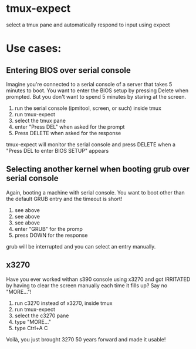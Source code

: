 # tmux-expect
select a tmux pane and automatically respond to input using expect

# Use cases:

## Entering BIOS over serial console

Imagine you're connected to a serial console of a server that takes 5 minutes to boot. You want to enter the
BIOS setup by pressing Delete when prompted. But you don't want to spend 5 minutes by staring at the screen.

1. run the serial console (ipmitool, screen, or such) inside tmux
2. run tmux-expect
3. select the tmux pane
4. enter "Press DEL" when asked for the prompt
5. Press DELETE when asked for the response

tmux-expect will monitor the serial console and press DELETE when a "Press DEL to enter BIOS SETUP" appears

## Selecting another kernel when booting grub over serial console

Again, booting a machine with serial console. You want to boot other than the default GRUB entry and the timeout is short!

1. see above
2. see above
3. see above
4. enter "GRUB" for the promp
5. press DOWN for the response

grub will be interrupted and you can select an entry manually.

## x3270

Have you ever worked withan s390 console using x3270 and got IRRITATED by having to clear the screen
manually each time it fills up? Say no "MORE..."!

1. run c3270 instead of x3270, inside tmux
2. run tmux-expect
3. select the c3270 pane
4. type "MORE..."
5. type Ctrl+A C

Voilà, you just brought 3270 50 years forward and made it usable!

